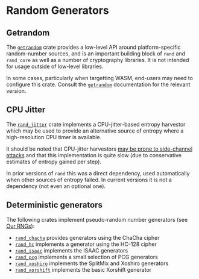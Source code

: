 # Random Generators

## Getrandom

The [`getrandom`] crate provides a low-level API around platform-specific
random-number sources, and is an important building block of `rand` and
`rand_core` as well as a number of cryptography libraries.
It is not intended for usage outside of low-level libraries.

In some cases, particularly when targetting WASM, end-users may need to
configure this crate.
Consult the [`getrandom`] documentation for the relevant version.

## CPU Jitter

The [`rand_jitter`] crate implements a CPU-jitter-based entropy harvestor which
may be used to provide an alternative source of entropy where a high-resolution
CPU timer is available.

It should be noted that CPU-jitter harvestors [may be prone to side-channel
attacks](https://github.com/rust-random/rand/issues/699) and that this
implementation is quite slow (due to conservative estimates of entropy gained
per step).

In prior versions of `rand` this was a direct dependency, used
automatically when other sources of entropy failed.
In current versions it is not a dependency (not even an optional one).


## Deterministic generators

The following crates implement pseudo-random number generators
(see [Our RNGs](guide-rngs.md)):

-   [`rand_chacha`] provides generators using the ChaCha cipher
-   [`rand_hc`] implements a generator using the HC-128 cipher
-   [`rand_isaac`] implements the ISAAC generators
-   [`rand_pcg`] implements a small selection of PCG generators
-   [`rand_xoshiro`] implements the SplitMix and Xoshiro generators
-   [`rand_xorshift`] implements the basic Xorshift generator


[`rand_chacha`]: https://rust-random.github.io/rand/rand_chacha/index.html
[`rand_hc`]: https://rust-random.github.io/rand/rand_hc/index.html
[`rand_isaac`]: https://docs.rs/rand_isaac/
[`rand_pcg`]: https://rust-random.github.io/rand/rand_pcg/index.html
[`rand_xoshiro`]: https://docs.rs/rand_xoshiro/
[`rand_xorshift`]: https://docs.rs/rand_xorshift/
[`rand_jitter`]: https://docs.rs/rand_jitter/
[`getrandom`]: https://docs.rs/getrandom/
